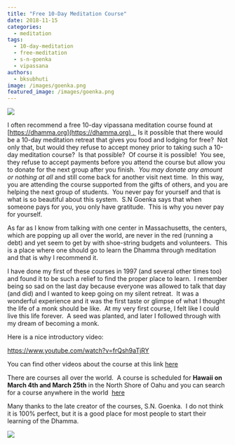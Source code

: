 ```yaml
---
title: "Free 10-Day Meditation Course"
date: 2018-11-15
categories: 
  - meditation
tags: 
  - 10-day-meditation
  - free-meditation
  - s-n-goenka
  - vipassana
authors: 
  - bksubhuti
image: /images/goenka.png
featured_image: /images/goenka.png
---
```


[![](/images/vipassana-site.png)](https://americanmonk.org/wp-content/uploads/2018/11/vipassana-site.png)

I often recommend a free 10-day vipassana meditation course found at [https://dhamma.org](https://dhamma.org) .  Is it possible that there would be a 10-day meditation retreat that gives you food and lodging for free?  Not only that, but would they refuse to accept money prior to taking such a 10-day meditation course?  Is that possible?  Of course it is possible!  You see, they refuse to accept payments before you attend the course but allow you to donate for the next group after you finish.  _You may donate any amount or nothing at all_ and still come back for another visit next time.  In this way, you are attending the course supported from the gifts of others, and you are helping the next group of students.  You never pay for yourself and that is what is so beautiful about this system.  S.N Goenka says that when someone pays for you, you only have gratitude.  This is why you never pay for yourself.

As far as I know from talking with one center in Massachusetts, the centers, which are popping up all over the world, are never in the red (running a debt) and yet seem to get by with shoe-string budgets and volunteers.  This is a place where one should go to learn the Dhamma through meditation and that is why I recommend it.

I have done my first of these courses in 1997 (and several other times too) and found it to be such a relief to find the proper place to learn.  I remember being so sad on the last day because everyone was allowed to talk that day (and did) and I wanted to keep going on my silent retreat.  It was a wonderful experience and it was the first taste or glimpse of what I thought the life of a monk should be like.  At my very first course, I felt like I could live this life forever.  A seed was planted, and later I followed through with my dream of becoming a monk.

Here is a nice introductory video:

https://www.youtube.com/watch?v=frQsh9aTjRY

You can find other videos about the course at this link [here](http://www.dhamma.org/en-US/index)

There are courses all over the world.  A course is scheduled for **Hawaii on March 4th and March 25th** in the North Shore of Oahu and you can search for a course anywhere in the world  [here](http://www.dhamma.org/en-US/courses/search)

Many thanks to the late creator of the courses, S.N. Goenka.  I do not think it is 100% perfect, but it is a good place for most people to start their learning of the Dhamma.

[![](/images/goenka-300x232.png)](https://americanmonk.org/wp-content/uploads/2018/11/goenka.png)